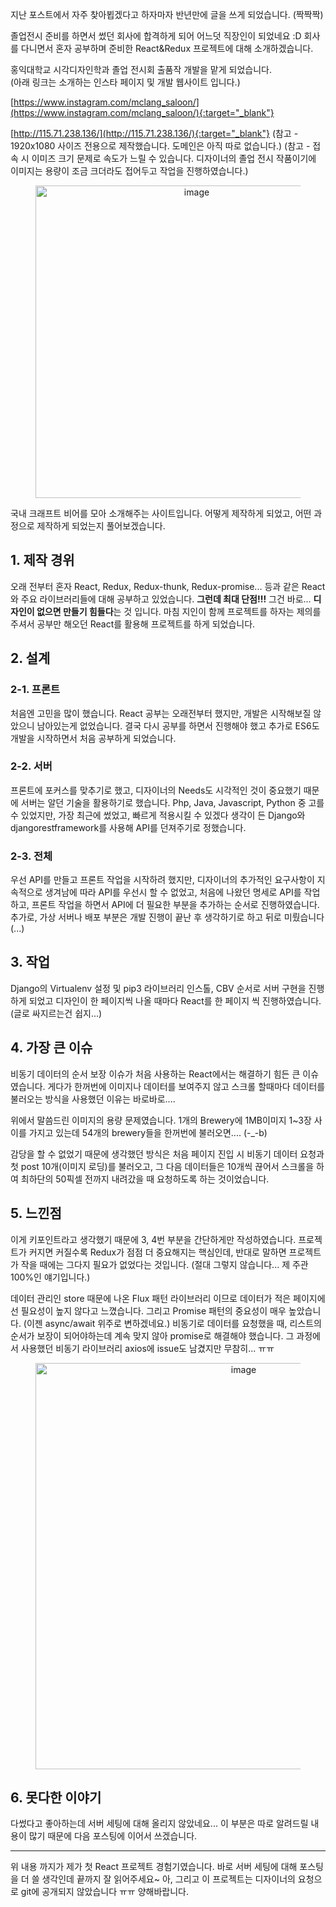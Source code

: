 지난 포스트에서 자주 찾아뵙겠다고 하자마자 반년만에 글을 쓰게 되었습니다. (짝짝짝)

졸업전시 준비를 하면서 썼던 회사에 합격하게 되어 어느덧 직장인이 되었네요 :D
회사를 다니면서 혼자 공부하며 준비한 React&Redux 프로젝트에 대해 소개하겠습니다.

홍익대학교 시각디자인학과 졸업 전시회 출품작 개발을 맡게 되었습니다.  
(아래 링크는 소개하는 인스타 페이지 및 개발 웹사이트 입니다.)

[https://www.instagram.com/mclang_saloon/](https://www.instagram.com/mclang_saloon/){:target="_blank"}

[http://115.71.238.136/](http://115.71.238.136/){:target="_blank"}
(참고 - 1920x1080 사이즈 전용으로 제작했습니다. 도메인은 아직 따로 없습니다.)
(참고 - 접속 시 이미즈 크기 문제로 속도가 느릴 수 있습니다. 디자이너의 졸업 전시 작품이기에 이미지는 용량이 조금 크더라도 접어두고 작업을 진행하였습니다.)

<figure style="text-align: center;">
  <img src="https://jicjjang.github.io/blog/image/javascript/react/volume_size.png" alt="image" style="width:500px; margin: 0 auto;">
</figure>


국내 크래프트 비어를 모아 소개해주는 사이트입니다. 어떻게 제작하게 되었고, 어떤 과정으로 제작하게 되었는지 풀어보겠습니다.

## 1. 제작 경위  

오래 전부터 혼자 React, Redux, Redux-thunk, Redux-promise... 등과 같은 React와 주요 라이브러리들에 대해 공부하고 있었습니다. **그런데 최대 단점!!!** 그건 바로... **디자인이 없으면 만들기 힘들다**는 것 입니다. 마침 지인이 함께 프로젝트를 하자는 제의를 주셔서 공부만 해오던 React를 활용해 프로젝트를 하게 되었습니다.

## 2. 설계

### 2-1. 프론트

처음엔 고민을 많이 했습니다. React 공부는 오래전부터 했지만, 개발은 시작해보질 않았으니 남아있는게 없었습니다. 결국 다시 공부를 하면서 진행해야 했고 추가로 ES6도 개발을 시작하면서 처음 공부하게 되었습니다.

### 2-2. 서버

프론트에 포커스를 맞추기로 했고, 디자이너의 Needs도 시각적인 것이 중요했기 때문에 서버는 알던 기술을 활용하기로 했습니다. Php, Java, Javascript, Python 중 고를 수 있었지만, 가장 최근에 썼었고, 빠르게 적용시킬 수 있겠다 생각이 든 Django와 djangorestframework를 사용해 API를 던져주기로 정했습니다.

### 2-3. 전체

우선 API를 만들고 프론트 작업을 시작하려 했지만, 디자이너의 추가적인 요구사항이 지속적으로 생겨남에 따라 API를 우선시 할 수 없었고, 처음에 나왔던 명세로 API를 작업하고, 프론트 작업을 하면서 API에 더 필요한 부분을 추가하는 순서로 진행하였습니다.
추가로, 가상 서버나 배포 부분은 개발 진행이 끝난 후 생각하기로 하고 뒤로 미뤘습니다 (...)

## 3. 작업

Django의 Virtualenv 설정 및 pip3 라이브러리 인스톨, CBV 순서로 서버 구현을 진행하게 되었고 디자인이 한 페이지씩 나올 때마다
React를 한 페이지 씩 진행하였습니다. (글로 싸지르는건 쉽지...)

## 4. 가장 큰 이슈

비동기 데이터의 순서 보장 이슈가 처음 사용하는 React에서는 해결하기 힘든 큰 이슈였습니다. 게다가 한꺼번에 이미지나 데이터를 보여주지 않고 스크롤 할때마다 데이터를 불러오는 방식을 사용했던 이유는 바로바로....

위에서 말씀드린 이미지의 용량 문제였습니다. 1개의 Brewery에 1MB이미지 1~3장 사이를 가지고 있는데 54개의 brewery들을 한꺼번에 불러오면.... (-_-b)

감당을 할 수 없었기 때문에 생각했던 방식은 처음 페이지 진입 시 비동기 데이터 요청과 첫 post 10개(이미지 로딩)를 불러오고, 그 다음 데이터들은 10개씩 끊어서 스크롤을 하여 최하단의 50픽셀 전까지 내려갔을 때 요청하도록 하는 것이었습니다.

## 5. 느낀점

이게 키포인트라고 생각했기 때문에 3, 4번 부분을 간단하게만 작성하였습니다. 프로젝트가 커지면 커질수록 Redux가 점점 더 중요해지는 핵심인데, 반대로 말하면 프로젝트가 작을 때에는 그다지 필요가 없었다는 것입니다. (절대 그렇지 않습니다... 제 주관 100%인 얘기입니다.)

데이터 관리인 store 때문에 나온 Flux 패턴 라이브러리 이므로 데이터가 적은 페이지에선 필요성이 높지 않다고 느꼈습니다. 그리고 Promise 패턴의 중요성이 매우 높았습니다. (이젠 async/await 위주로 변하겠네요.) 비동기로 데이터를 요청했을 때, 리스트의 순서가 보장이 되어야하는데 계속 맞지 않아 promise로 해결해야 했습니다. 그 과정에서 사용했던 비동기 라이브러리 axios에 issue도 남겼지만 무참히... ㅠㅠ

<figure style="text-align: center;">
  <img src="https://jicjjang.github.io/blog/static/image/javascript/react/question.png" alt="image" style="width:650px; margin: 0 auto;">
</figure>

## 6. 못다한 이야기

다썼다고 좋아하는데 서버 세팅에 대해 올리지 않았네요...
이 부분은 따로 알려드릴 내용이 많기 때문에 다음 포스팅에 이어서 쓰겠습니다.

---

위 내용 까지가 제가 첫 React 프로젝트 경험기였습니다. 바로 서버 세팅에 대해 포스팅을 더 쓸 생각인데
끝까지 잘 읽어주세요~
아, 그리고 이 프로젝트는 디자이너의 요청으로 git에 공개되지 않았습니다 ㅠㅠ 양해바랍니다.
